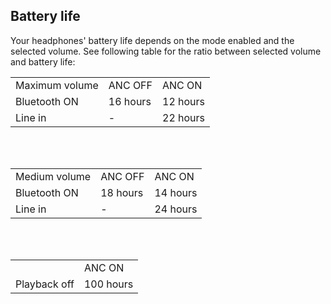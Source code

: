 ## Battery life

Your headphones' battery life depends on the mode enabled and the selected volume. See following table for the ratio between selected volume and battery life:

|  |  |  |
|:-------|:-------|:-------|
| Maximum volume | ANC OFF | ANC ON| <br>
| Bluetooth ON | 16 hours | 12 hours | <br>
| Line in | -  | 22 hours |<br>

<br><br/>

|  |  |  |
|:-------|:-------|:-------|
| Medium volume | ANC OFF | ANC ON| <br>
| Bluetooth ON | 18 hours | 14 hours | <br>
| Line in | -  | 24 hours |<br>

<br><br/>

|  |  |
|:-------|:-------|
|  | ANC ON |<br>
| Playback off | 100 hours |<br>

